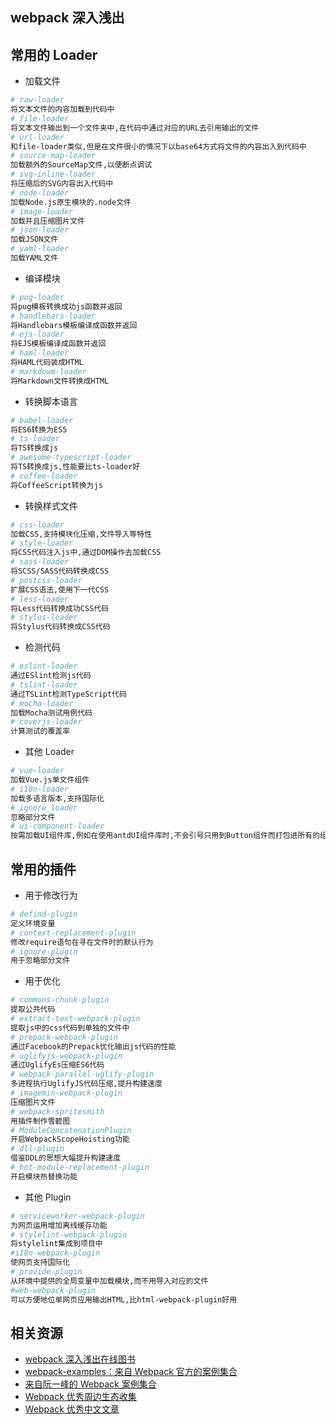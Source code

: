 ## webpack 深入浅出

## 常用的 Loader

- 加载文件

```bash
# raw-loader
将文本文件的内容加载到代码中
# file-loader
将文本文件输出到一个文件夹中,在代码中通过对应的URL去引用输出的文件
# url-loader
和file-loader类似,但是在文件很小的情况下以base64方式将文件的内容出入到代码中
# source-map-loader
加载额外的SourceMap文件,以便断点调试
# svg-inline-loader
将压缩后的SVG内容出入代码中
# node-loader
加载Node.js原生模块的.node文件
# image-loader
加载并且压缩图片文件
# json-loader
加载JSON文件
# yaml-loader
加载YAML文件

```

- 编译模块

```bash
# pug-loader
将pug模板转换成功js函数并返回
# handlebars-loader
将Handlebars模板编译成函数并返回
# ejs-loader
将EJS模板编译成函数并返回
# haml-loader
将HAML代码装成HTML
# markdowm-loader
将Markdown文件转换成HTML
```

- 转换脚本语言

```bash
# babel-loader
将ES6转换为ES5
# ts-loader
将TS转换成js
# awesome-typescript-loader
将TS转换成js,性能要比ts-loader好
# coffee-loader
将CoffeeScript转换为js
```

- 转换样式文件

```bash
# css-loader
加载CSS,支持模块化压缩,文件导入等特性
# style-loader
将CSS代码注入js中,通过DOM操作去加载CSS
# sass-loader
将SCSS/SASS代码转换成CSS
# postcss-loader
扩展CSS语法,使用下一代CSS
# less-loader
将Less代码转换成功CSS代码
# stylus-loader
将Stylus代码转换成CSS代码
```

- 检测代码

```bash
# eslint-loader
通过ESlint检测js代码
# tslint-loader
通过TSLint检测TypeScript代码
# mocha-loader
加载Mocha测试用例代码
# coverjs-loader
计算测试的覆盖率
```

- 其他 Loader

```bash
# vue-loader
加载Vue.js单文件组件
# i18n-loader
加载多语言版本,支持国际化
# ignore_loader
忽略部分文件
# ui-component-loader
按需加载UI组件库,例如在使用antdUI组件库时,不会引号只用到Button组件而打包进所有的组件

```

## 常用的插件

- 用于修改行为

```bash
# defind-plugin
定义环境变量
# context-replacement-plugin
修改require语句在寻在文件时的默认行为
# ignore-plugin
用于忽略部分文件
```

- 用于优化

```bash
# commons-chunk-plugin
提取公共代码
# extract-text-webpack-plugin
提取js中的css代码到单独的文件中
# prepack-webpack-plugin
通过Facebook的Prepack优化输出js代码的性能
# uglifyjs-webpack-plugin
通过UglifyEs压缩ES6代码
# webpack-parallel-uglify-plugin
多进程执行UglifyJS代码压缩,提升构建速度
# imagemin-webpack-plugin
压缩图片文件
# webpack-spritesmith
用插件制作雪碧图
# ModuleConcatenationPlugin
开启WebpackScopeHoisting功能
# dll-plugin
借鉴DDL的思想大幅提升构建速度
# hot-module-replacement-plugin
开启模块热替换功能
```

- 其他 Plugin

```bash
# serviceworker-webpack-plugin
为网页运用增加离线缓存功能
# stylelint-webpack-plugin
将stylelint集成到项目中
#i18n-webpack-plugin
使网页支持国际化
# provide-plugin
从环境中提供的全局变量中加载模块,而不用导入对应的文件
#web-webpack-plugin
可以方便地位单网页应用输出HTML,比html-webpack-plugin好用
```

## 相关资源

- [webpack 深入浅出在线图书](http://webpack.wuhaolin.cn/)
- [webpack-examples：来自 Webpack 官方的案例集合](https://github.com/webpack/webpack/tree/master/examples)
- [来自阮一峰的 Webpack 案例集合](https://github.com/ruanyf/webpack-demos)
- [Webpack 优秀周边生态收集](https://github.com/webpack-contrib/awesome-webpack)
- [Webpack 优秀中文文章](https://github.com/webpack-china/awesome-webpack-cn)
